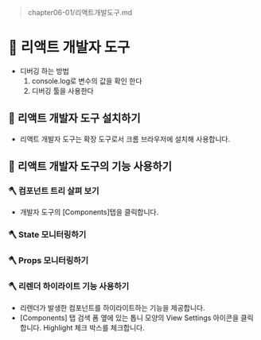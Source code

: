 > chapter06-01/리액트개발도구.md

# 🔧 리액트 개발자 도구
- 디버깅 하는 방법
    1. console.log로 변수의 값을 확인 한다
    2. 디버깅 툴을 사용한다
## 🔨 리액트 개발자 도구 설치하기
- 리액트 개발자 도구는 확장 도구로서 크롬 브라우저에 설치해 사용합니다.

## 🔨 리액트 개발자 도구의 기능 사용하기

### 🪓 컴포넌트 트리 살펴 보기
- 개발자 도구의 [Components]탭을 클릭합니다.

### 🪓 State 모니터링하기

### 🪓 Props 모니터링하기

### 🪓 리렌더 하이라이트 기능 사용하기
- 리렌더가 발생한 컴포넌트를 하이라이트하는 기능을 제공합니다.
- [Components] 탭 검색 폼 옆에 있는 톱니 모양의 View Settings 아이콘을 클릭합니다. Highlight 체크 박스를 체크합니다.

